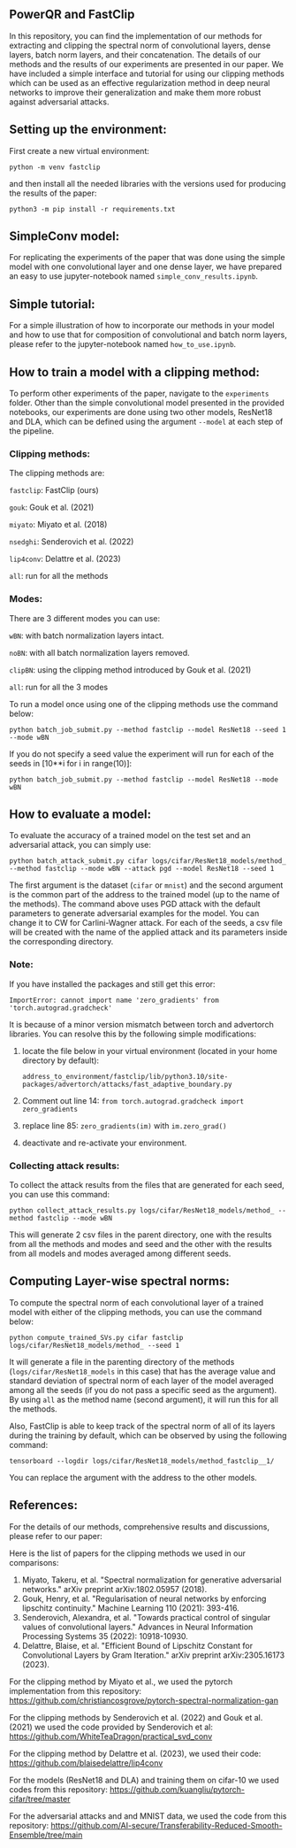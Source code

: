 ## PowerQR and FastClip

In this repository, you can find the implementation of our methods for extracting and clipping the spectral norm of convolutional layers, dense layers, batch norm layers, and their concatenation. The details of our methods and the results of our experiments are presented in our paper. We have included a simple interface and tutorial for using our clipping methods which can be used as an effective regularization method in deep neural networks to improve their generalization and make them more robust against adversarial attacks.


## Setting up the environment:


First create a new virtual environment:

```
python -m venv fastclip
```

and then install all the needed libraries with the versions used for producing the results of the paper:

```
python3 -m pip install -r requirements.txt
```

## SimpleConv model:

For replicating the experiments of the paper that was done using the simple model with one convolutional layer and one dense layer, we have prepared an easy to use jupyter-notebook named ```simple_conv_results.ipynb```. 


## Simple tutorial:

For a simple illustration of how to incorporate our methods in your model and how to use that for composition of convolutional and batch norm layers, please refer to the jupyter-notebook named ```how_to_use.ipynb```.

## How to train a model with a clipping method:

To perform other experiments of the paper, navigate to the ```experiments``` folder. Other than the simple convolutional model presented in the provided notebooks, our experiments are done using two other models, ResNet18 and DLA, which can be defined using the argument ```--model``` at each step of the pipeline.

### Clipping methods:
The clipping methods are:

```fastclip```: FastClip (ours)

```gouk```: Gouk et al. (2021)

```miyato```: Miyato et al. (2018)

```nsedghi```: Senderovich et al. (2022)

```lip4conv```: Delattre et al. (2023)

```all```: run for all the methods

### Modes: 
There are 3 different modes you can use:

```wBN```: with batch normalization layers intact.

```noBN```: with all batch normalization layers removed.

```clipBN```: using the clipping method introduced by Gouk et al. (2021)

```all```: run for all the 3 modes


To run a model once using one of the clipping methods use the command below:

```
python batch_job_submit.py --method fastclip --model ResNet18 --seed 1 --mode wBN
```
If you do not specify a seed value the experiment will run for each of the seeds in [10**i for i in range(10)]:

```
python batch_job_submit.py --method fastclip --model ResNet18 --mode wBN
```


## How to evaluate a model:

To evaluate the accuracy of a trained model on the test set and an adversarial attack, you can simply use:

```
python batch_attack_submit.py cifar logs/cifar/ResNet18_models/method_ --method fastclip --mode wBN --attack pgd --model ResNet18 --seed 1
```
The first argument is the dataset (```cifar``` or ```mnist```) and the second argument is the common part of the address to the trained model (up to the name of the methods). The command above uses PGD attack with the default parameters to generate adversarial examples for the model. You can change it to CW for Carlini-Wagner attack. For each of the seeds, a csv file will be created with the name of the applied attack and its parameters inside the corresponding directory.

### Note:

If you have installed the packages and still get this error:

```
ImportError: cannot import name 'zero_gradients' from 'torch.autograd.gradcheck'
```

It is because of a minor version mismatch between torch and advertorch libraries. You can resolve this by the following simple modifications:

1. locate the file below in your virtual environment (located in your home directory by default):

    ```address_to_environment/fastclip/lib/python3.10/site-packages/advertorch/attacks/fast_adaptive_boundary.py```

2. Comment out line 14: ```from torch.autograd.gradcheck import zero_gradients```
3. replace line 85: ```zero_gradients(im)``` with ```im.zero_grad()```
4. deactivate and re-activate your environment.


### Collecting attack results:

To collect the attack results from the files that are generated for each seed, you can use this command:

```
python collect_attack_results.py logs/cifar/ResNet18_models/method_ --method fastclip --mode wBN
```
This will generate 2 csv files in the parent directory, one with the results from all the methods and modes and seed and the other with the results from all models and modes averaged among different seeds. 

## Computing Layer-wise spectral norms:

To compute the spectral norm of each convolutional layer of a trained model with either of the clipping methods, you can use the command below:

```
python compute_trained_SVs.py cifar fastclip logs/cifar/ResNet18_models/method_ --seed 1
```

It will generate a file in the parenting directory of the methods (```logs/cifar/ResNet18_models``` in this case) that has the average value and standard deviation of spectral norm of each layer of the model averaged among all the seeds (if you do not pass a specific seed as the argument). By using ```all``` as the method name (second argument), it will run this for all the methods.

Also, FastClip is able to keep track of the spectral norm of all of its layers during the training by default, which can be observed by using the following command:

```
tensorboard --logdir logs/cifar/ResNet18_models/method_fastclip__1/
```

You can replace the argument with the address to the other models.


## References:

For the details of our methods, comprehensive results and discussions, please refer to our paper:


Here is the list of papers for the clipping methods we used in our comparisons:

1. Miyato, Takeru, et al. "Spectral normalization for generative adversarial networks." arXiv preprint arXiv:1802.05957 (2018).
2. Gouk, Henry, et al. "Regularisation of neural networks by enforcing lipschitz continuity." Machine Learning 110 (2021): 393-416.
3. Senderovich, Alexandra, et al. "Towards practical control of singular values of convolutional layers." Advances in Neural Information Processing Systems 35 (2022): 10918-10930.
4. Delattre, Blaise, et al. "Efficient Bound of Lipschitz Constant for Convolutional Layers by Gram Iteration." arXiv preprint arXiv:2305.16173 (2023).

For the clipping method by Miyato et al., we used the pytorch implementation from this repository: https://github.com/christiancosgrove/pytorch-spectral-normalization-gan  

For the clipping methods by Senderovich et al. (2022) and Gouk et al. (2021) we used the code provided by Senderovich et al: https://github.com/WhiteTeaDragon/practical_svd_conv 

For the clipping method by Delattre et al. (2023), we used their code: https://github.com/blaisedelattre/lip4conv


For the models (ResNet18 and DLA) and training them on cifar-10 we used codes from this repository: https://github.com/kuangliu/pytorch-cifar/tree/master

For the adversarial attacks and and MNIST data, we used the code from this repository: https://github.com/AI-secure/Transferability-Reduced-Smooth-Ensemble/tree/main 

